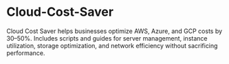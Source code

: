 # Cloud-Cost-Saver
Cloud Cost Saver helps businesses optimize AWS, Azure, and GCP costs by 30–50%. Includes scripts and guides for server management, instance utilization, storage optimization, and network efficiency without sacrificing performance.
